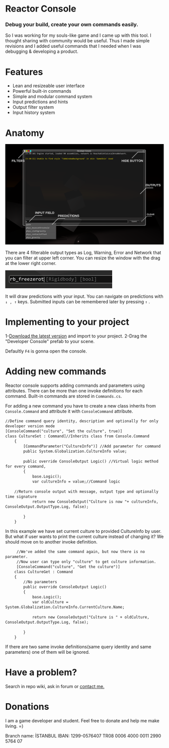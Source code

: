 ﻿# Reactor Console 
### Debug your build, create your own commands easily.

So I was working for my souls-like game and I came up with this tool. I thought sharing with community would be useful. Thus I made simple revisions and I added useful commands that I needed when I was debugging & developing a product. 

# Features
- Lean and resizeable user interface
- Powerful built-in commands
- Simple and modular command system
- Input predictions and hints
- Output filter system
- Input history system


# Anatomy

![](Images/anatomy.png )

There are 4 filterable output types as Log, Warning, Error and Network that you can filter at upper left corner. You can resize the window with the drag at the lower right corner. 

![](Images/hint.png )

It will draw predictions with your input. You can navigate on predictions with  ` ↓ , ↑ ` keys. Submitted inputs can be remembered later by pressing  ` ↑ ` .

# Implementing to your project
1-[Download the latest version](https://github.com/mustafayaya/Unity-Developer-Console/releases) and import to your project.
2-Drag the "Developer Console" prefab to your scene.

Defaultly `F4` is gonna open the console. 

# Adding new commands
Reactor console supports adding commands and parameters using attributes. There can be more than one invoke definitions for each command. Built-in commands are stored in `Commands.cs`.

For adding a new command you have to create a new class inherits from `Console.Command` and attribute it with `ConsoleCommand` attribute.

 	//Define command query identity, description and optionally for only developer version mode
   	[ConsoleCommand("culture", "Set the culture", true)]
	class CultureSet : Command]//Inherits class from Console.Command
        {
            [CommandParameter("CultureInfo")] //Add parameter for command
            public System.Globalization.CultureInfo value;
			
            public override ConsoleOutput Logic() //Virtual logic method for every command,
            {
                base.Logic();
                var cultureInfo = value;//Command logic
				
		//Return console output with message, output type and optionally time signature
                return new ConsoleOutput("Culture is now "+ cultureInfo, ConsoleOutput.OutputType.Log, false);

            }
        }

In this example we have set current culture to provided CultureInfo by user. But what if user wants to print the current culture instead of changing it? We should move on to another invoke definition.


		 //We've added the same command again, but now there is no parameter. 
		 //Now user can type only "culture" to get culture information.
		 [ConsoleCommand("culture", "Get the culture")]
		class CultureGet : Command
        {
			//No parameters
            public override ConsoleOutput Logic()
            {
                base.Logic();
                var oldCulture = System.Globalization.CultureInfo.CurrentCulture.Name;

                return new ConsoleOutput("Culture is " + oldCulture, ConsoleOutput.OutputType.Log, false);

            }
        }


If there are two same invoke definitions(same query identity and same parameters) one of them will be ignored.

# Have a problem?
Search in repo wiki, ask in forum or [contact me.](mustafa.yaya@outlook.com.tr)

# Donations
I am a game developer and student. Feel free to donate and help me make living. =)

Branch name: İSTANBUL
IBAN: 1299-0576407
TR08 0006 4000 0011 2990 5764 07

